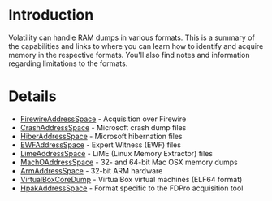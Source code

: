 # Introduction #

Volatility can handle RAM dumps in various formats. This is a summary of the capabilities and links to where you can learn how to identify and acquire memory in the respective formats. You'll also find notes and information regarding limitations to the formats.

# Details #

  * [FirewireAddressSpace](FirewireAddressSpace.md) - Acquisition over Firewire
  * [CrashAddressSpace](CrashAddressSpace.md) - Microsoft crash dump files
  * [HiberAddressSpace](HiberAddressSpace.md) - Microsoft hibernation files
  * [EWFAddressSpace](EWFAddressSpace.md) - Expert Witness (EWF) files
  * [LimeAddressSpace](LimeAddressSpace.md) - LiME (Linux Memory Extractor) files
  * [MachOAddressSpace](MachOAddressSpace.md) - 32- and 64-bit Mac OSX memory dumps
  * [ArmAddressSpace](ArmAddressSpace.md) - 32-bit ARM hardware
  * [VirtualBoxCoreDump](VirtualBoxCoreDump.md) - VirtualBox virtual machines (ELF64 format)
  * [HpakAddressSpace](HpakAddressSpace.md) - Format specific to the FDPro acquisition tool